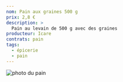```yaml
---
nom: Pain aux graines 500 g
prix: 2,8 €
description: >
  Pain au levain de 500 g avec des graines
producteur: Icare
contrats: pain
tags: 
  - épicerie
  - pain
---
```


![photo du pain](./media/pain-graines.jpg)
